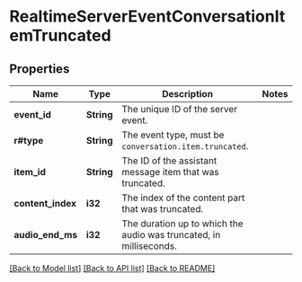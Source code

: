 # RealtimeServerEventConversationItemTruncated

## Properties

Name | Type | Description | Notes
------------ | ------------- | ------------- | -------------
**event_id** | **String** | The unique ID of the server event. | 
**r#type** | **String** | The event type, must be `conversation.item.truncated`. | 
**item_id** | **String** | The ID of the assistant message item that was truncated. | 
**content_index** | **i32** | The index of the content part that was truncated. | 
**audio_end_ms** | **i32** | The duration up to which the audio was truncated, in milliseconds.  | 

[[Back to Model list]](../README.md#documentation-for-models) [[Back to API list]](../README.md#documentation-for-api-endpoints) [[Back to README]](../README.md)


